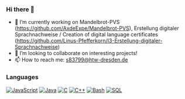 ### Hi there 👋

- 🔭 I’m currently working on Mandelbrot-PVS (https://github.com/AxdeExpe/Mandelbrot-PVS), Erstellung digitaler Sprachnachweise / Creation of digital language certificates (https://github.com/Linus-Pfefferkorn/I3-Erstellung-digitaler-Sprachnachweise)
- 👯 I’m looking to collaborate on interesting projects!
- 📫 How to reach me: s83799@htw-dresden.de

### Languages
[![JavaScript](https://img.shields.io/badge/javascript-black?style=for-the-badge&logo=javascript)](https://github.com/AxdeExpe)
[![Java](https://img.shields.io/badge/java-black?style=for-the-badge&logo=openjdk)](https://github.com/AxdeExpe)
[![C](https://img.shields.io/badge/c-black?style=for-the-badge&logo=c)](https://github.com/AxdeExpe)
[![C++](https://img.shields.io/badge/c++-black?style=for-the-badge&logo=cplusplus)](https://github.com/AxdeExpe)
[![Bash](https://img.shields.io/badge/bash-black?style=for-the-badge&logo=gnu-bash&logoColor=white)](https://github.com/AxdeExpe)
[![SQL](https://img.shields.io/badge/sql-black?style=for-the-badge&logo=mysql)](https://github.com/AxdeExpe)

